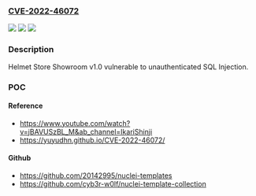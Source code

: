 ### [CVE-2022-46072](https://cve.mitre.org/cgi-bin/cvename.cgi?name=CVE-2022-46072)
![](https://img.shields.io/static/v1?label=Product&message=n%2Fa&color=blue)
![](https://img.shields.io/static/v1?label=Version&message=n%2Fa&color=blue)
![](https://img.shields.io/static/v1?label=Vulnerability&message=n%2Fa&color=brighgreen)

### Description

Helmet Store Showroom v1.0 vulnerable to unauthenticated SQL Injection.

### POC

#### Reference
- https://www.youtube.com/watch?v=jBAVUSzBL_M&ab_channel=IkariShinji
- https://yuyudhn.github.io/CVE-2022-46072/

#### Github
- https://github.com/20142995/nuclei-templates
- https://github.com/cyb3r-w0lf/nuclei-template-collection

